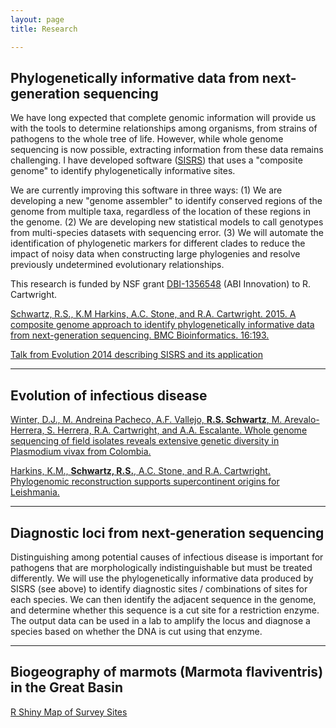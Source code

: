 ```yaml
---
layout: page
title: Research

---
```


## Phylogenetically informative data from next-generation sequencing

We have long expected that complete genomic information will provide us with the tools to determine relationships among organisms, from strains of pathogens to the whole tree of life. However, while whole genome sequencing is now possible, extracting information from these data remains challenging. I have developed software ([SISRS](https://github.com/rachelss/SISRS)) that uses a "composite genome" to identify phylogenetically informative sites.

We are currently improving this software in three ways:
(1) We are developing a new "genome assembler" to identify conserved regions of the genome from multiple taxa, regardless of the location of these regions in the genome.
(2) We are developing new statistical models to call genotypes from multi-species datasets with sequencing error.
(3) We will automate the identification of phylogenetic markers for different clades to reduce the impact of noisy data when constructing large phylogenies and resolve previously undetermined evolutionary relationships.

This research is funded by NSF grant [DBI-1356548](http://www.nsf.gov/awardsearch/showAward?AWD_ID=1356548&HistoricalAwards=false) (ABI Innovation) to R. Cartwright.

[Schwartz, R.S., K.M Harkins, A.C. Stone, and R.A. Cartwright. 2015. A composite genome approach to identify phylogenetically informative data from next-generation sequencing. BMC Bioinformatics. 16:193.](http://www.biomedcentral.com/1471-2105/16/193)

[Talk from Evolution 2014 describing SISRS and its application](https://www.youtube.com/watch?v=0OMPuWc-J2E&list=UUq2cZF2DnfvIUVg4tyRH5Ng)

---------------------------------------

## Evolution of infectious disease

[Winter, D.J., M. Andreina Pacheco, A.F. Vallejo, **R.S. Schwartz**, M. Arevalo-Herrera, S. Herrera, R.A. Cartwright, and A.A. Escalante. Whole genome sequencing of field isolates reveals extensive genetic diversity in Plasmodium vivax from Colombia.](http://biorxiv.org/content/early/2015/08/23/025338)

[Harkins, K.M., **Schwartz, R.S.**, A.C. Stone, and R.A. Cartwright. Phylogenomic reconstruction supports supercontinent origins for Leishmania.](http://biorxiv.org/content/early/2015/10/13/028969)

---------------------------------------

## Diagnostic loci from next-generation sequencing

Distinguishing among potential causes of infectious disease is important for pathogens that are morphologically indistinguishable but must be treated differently. We will use the phylogenetically informative data produced by SISRS (see above) to identify diagnostic sites / combinations of sites for each species. We can then identify the adjacent sequence in the genome, and determine whether this sequence is a cut site for a restriction enzyme. The output data can be used in a lab to amplify the locus and diagnose a species based on whether the DNA is cut using that enzyme.

---------------------------------------

## Biogeography of marmots (Marmota flaviventris) in the Great Basin

[R Shiny Map of Survey Sites](https://rachelss.shinyapps.io/marmot_map_app)
